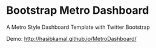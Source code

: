 Bootstrap Metro Dashboard
=========================

A Metro Style Dashboard Template with Twitter Bootstrap

Demo: http://hasibkamal.github.io/MetroDashboard/